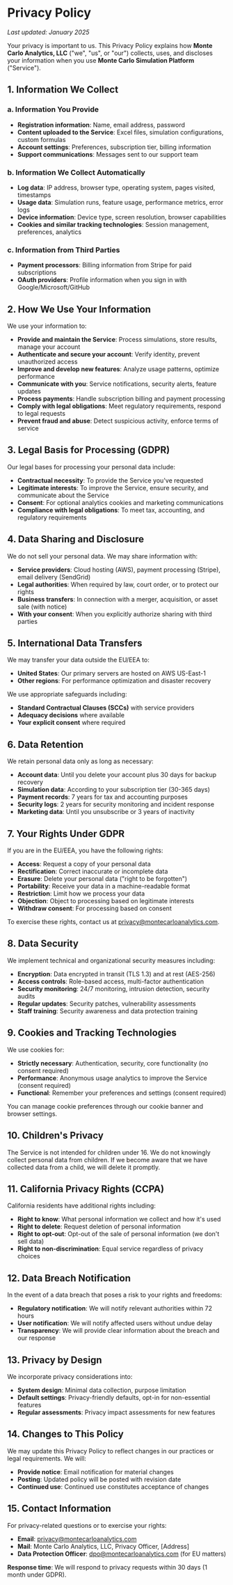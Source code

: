 # Privacy Policy

_Last updated: January 2025_

Your privacy is important to us. This Privacy Policy explains how **Monte Carlo Analytics, LLC** ("we", "us", or "our") collects, uses, and discloses your information when you use **Monte Carlo Simulation Platform** ("Service").

## 1. Information We Collect

### a. Information You Provide
- **Registration information**: Name, email address, password
- **Content uploaded to the Service**: Excel files, simulation configurations, custom formulas
- **Account settings**: Preferences, subscription tier, billing information
- **Support communications**: Messages sent to our support team

### b. Information We Collect Automatically
- **Log data**: IP address, browser type, operating system, pages visited, timestamps
- **Usage data**: Simulation runs, feature usage, performance metrics, error logs
- **Device information**: Device type, screen resolution, browser capabilities
- **Cookies and similar tracking technologies**: Session management, preferences, analytics

### c. Information from Third Parties
- **Payment processors**: Billing information from Stripe for paid subscriptions
- **OAuth providers**: Profile information when you sign in with Google/Microsoft/GitHub

## 2. How We Use Your Information

We use your information to:
- **Provide and maintain the Service**: Process simulations, store results, manage your account
- **Authenticate and secure your account**: Verify identity, prevent unauthorized access
- **Improve and develop new features**: Analyze usage patterns, optimize performance
- **Communicate with you**: Service notifications, security alerts, feature updates
- **Process payments**: Handle subscription billing and payment processing
- **Comply with legal obligations**: Meet regulatory requirements, respond to legal requests
- **Prevent fraud and abuse**: Detect suspicious activity, enforce terms of service

## 3. Legal Basis for Processing (GDPR)

Our legal bases for processing your personal data include:
- **Contractual necessity**: To provide the Service you've requested
- **Legitimate interests**: To improve the Service, ensure security, and communicate about the Service
- **Consent**: For optional analytics cookies and marketing communications
- **Compliance with legal obligations**: To meet tax, accounting, and regulatory requirements

## 4. Data Sharing and Disclosure

We do not sell your personal data. We may share information with:
- **Service providers**: Cloud hosting (AWS), payment processing (Stripe), email delivery (SendGrid)
- **Legal authorities**: When required by law, court order, or to protect our rights
- **Business transfers**: In connection with a merger, acquisition, or asset sale (with notice)
- **With your consent**: When you explicitly authorize sharing with third parties

## 5. International Data Transfers

We may transfer your data outside the EU/EEA to:
- **United States**: Our primary servers are hosted on AWS US-East-1
- **Other regions**: For performance optimization and disaster recovery

We use appropriate safeguards including:
- **Standard Contractual Clauses (SCCs)** with service providers
- **Adequacy decisions** where available
- **Your explicit consent** where required

## 6. Data Retention

We retain personal data only as long as necessary:
- **Account data**: Until you delete your account plus 30 days for backup recovery
- **Simulation data**: According to your subscription tier (30-365 days)
- **Payment records**: 7 years for tax and accounting purposes
- **Security logs**: 2 years for security monitoring and incident response
- **Marketing data**: Until you unsubscribe or 3 years of inactivity

## 7. Your Rights Under GDPR

If you are in the EU/EEA, you have the following rights:
- **Access**: Request a copy of your personal data
- **Rectification**: Correct inaccurate or incomplete data
- **Erasure**: Delete your personal data ("right to be forgotten")
- **Portability**: Receive your data in a machine-readable format
- **Restriction**: Limit how we process your data
- **Objection**: Object to processing based on legitimate interests
- **Withdraw consent**: For processing based on consent

To exercise these rights, contact us at privacy@montecarloanalytics.com.

## 8. Data Security

We implement technical and organizational security measures including:
- **Encryption**: Data encrypted in transit (TLS 1.3) and at rest (AES-256)
- **Access controls**: Role-based access, multi-factor authentication
- **Security monitoring**: 24/7 monitoring, intrusion detection, security audits
- **Regular updates**: Security patches, vulnerability assessments
- **Staff training**: Security awareness and data protection training

## 9. Cookies and Tracking Technologies

We use cookies for:
- **Strictly necessary**: Authentication, security, core functionality (no consent required)
- **Performance**: Anonymous usage analytics to improve the Service (consent required)
- **Functional**: Remember your preferences and settings (consent required)

You can manage cookie preferences through our cookie banner and browser settings.

## 10. Children's Privacy

The Service is not intended for children under 16. We do not knowingly collect personal data from children. If we become aware that we have collected data from a child, we will delete it promptly.

## 11. California Privacy Rights (CCPA)

California residents have additional rights including:
- **Right to know**: What personal information we collect and how it's used
- **Right to delete**: Request deletion of personal information
- **Right to opt-out**: Opt-out of the sale of personal information (we don't sell data)
- **Right to non-discrimination**: Equal service regardless of privacy choices

## 12. Data Breach Notification

In the event of a data breach that poses a risk to your rights and freedoms:
- **Regulatory notification**: We will notify relevant authorities within 72 hours
- **User notification**: We will notify affected users without undue delay
- **Transparency**: We will provide clear information about the breach and our response

## 13. Privacy by Design

We incorporate privacy considerations into:
- **System design**: Minimal data collection, purpose limitation
- **Default settings**: Privacy-friendly defaults, opt-in for non-essential features
- **Regular assessments**: Privacy impact assessments for new features

## 14. Changes to This Policy

We may update this Privacy Policy to reflect changes in our practices or legal requirements. We will:
- **Provide notice**: Email notification for material changes
- **Posting**: Updated policy will be posted with revision date
- **Continued use**: Continued use constitutes acceptance of changes

## 15. Contact Information

For privacy-related questions or to exercise your rights:
- **Email**: privacy@montecarloanalytics.com
- **Mail**: Monte Carlo Analytics, LLC, Privacy Officer, [Address]
- **Data Protection Officer**: dpo@montecarloanalytics.com (for EU matters)

**Response time**: We will respond to privacy requests within 30 days (1 month under GDPR). 